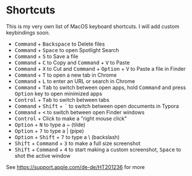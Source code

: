 # Shortcuts

This is my very own list of MacOS keyboard shortcuts. I will add custom keybindings soon.

- <kbd>Command</kbd> + <kbd>Backspace</kbd> to Delete files
- <kbd>Command</kbd> + <kbd>Space</kbd> to open Spotlight Search
- <kbd>Command</kbd> + <kbd>S</kbd> to Save a file
- <kbd>Command</kbd> + <kbd>C</kbd> to Copy and <kbd>Command</kbd> +  <kbd>V</kbd> to Paste
- <kbd>Command</kbd> + <kbd>X</kbd> to Cut and <kbd>Command</kbd> + <kbd>Option</kbd> +  <kbd>V</kbd> to Paste a file in Finder
- <kbd>Command</kbd> + <kbd>T</kbd> to open a new tab in Chrome
- <kbd>Command</kbd> + <kbd>L</kbd> to enter an URL or search in Chrome
- <kbd>Command</kbd> + <kbd>Tab</kbd> to switch between open apps, hold <kbd>Command</kbd> and press <kbd>Option</kbd> key to open minimized apps
- <kbd>Control</kbd> + <kbd>Tab</kbd> to switch between tabs
- <kbd>Command</kbd> + <kbd>Shift</kbd> + <kbd>´</kbd> to switch between open documents in Typora
- <kbd>Command</kbd> + <kbd><</kbd> to switch between open Finder windows
- <kbd>Control</kbd> + Click to make a "right mouse click"
- <kbd>Option</kbd> + <kbd>N</kbd> to type a ~ (tilde)
- <kbd>Option</kbd> + <kbd>7</kbd> to type a | (pipe)
- <kbd>Option</kbd> + <kbd>Shift</kbd> + <kbd>7</kbd> to type a \ (backslash)
- <kbd>Shift</kbd> + <kbd>Command</kbd> + <kbd>3</kbd> to make a full size screenshot
- <kbd>Shift</kbd> + <kbd>Command</kbd> + <kbd>4</kbd> to start making a custom screenshot, <kbd>Space</kbd> to shot the active window

See https://support.apple.com/de-de/HT201236 for more
